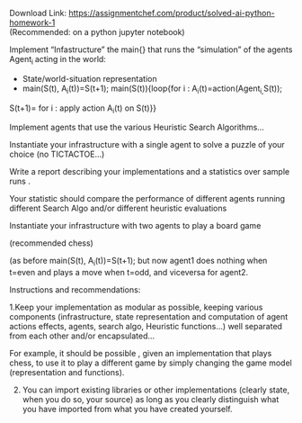 Download Link: https://assignmentchef.com/product/solved-ai-python-homework-1
<br>
(Recommended: on a python jupyter notebook)

Implement “Infastructure” the main{} that runs the “simulation” of the agents Agent<sub>i </sub>acting in the world:

<ul>

 <li>State/world-situation representation</li>

 <li>main(S(t), A<sub>i</sub>(t))=S(t+1); main(S(t)){loop{for i : A<sub>i</sub>(t)=action(Agent<sub>i,</sub>S(t));</li>

</ul>

S(t+1)= for i : apply action A<sub>i</sub>(t) on S(t)}}

Implement agents that use the  various Heuristic Search Algorithms…

Instantiate your infrastructure with a single agent to solve a puzzle of your choice (no TICTACTOE…)

Write a report describing your implementations and a statistics over sample runs .

Your statistic should compare the performance of different agents running different Search Algo and/or different heuristic evaluations

Instantiate your infrastructure with two  agents to play a board game

(recommended chess)

(as before main(S(t), A<sub>i</sub>(t))=S(t+1); but now agent1 does nothing when t=even and plays a move when t=odd, and viceversa for agent2.

Instructions and recommendations:

1.Keep your implementation as modular as possible, keeping various components  (infrastructure, state representation and computation of agent actions effects, agents, search algo, Heuristic functions…) well separated from each other and/or encapsulated…

For example, it should be possible , given an implementation that plays chess, to use it to play a different game by simply changing the game model (representation and functions).

<ol start="2">

 <li>You can import existing libraries or other implementations (clearly state, when you do so, your source) as long as you clearly distinguish what you have imported from what you have created yourself.</li>

</ol>